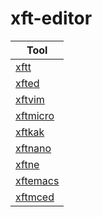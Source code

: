 
# xft-editor

| Tool |
| --- |
| [xftt](prototype-xftt) |
| [xfted](prototype-xfted) |
| [xftvim](prototype-xftvim) |
| [xftmicro](prototype-xftmicro) |
| [xftkak](prototype-xftkak) |
| [xftnano](prototype-xftnano) |
| [xftne](prototype-xftne) |
| [xftemacs](prototype-xftemacs) |
| [xftmced](prototype-xftmced) |
